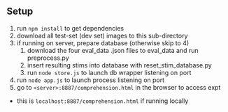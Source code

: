 ## Setup

1. run `npm install` to get dependencies
2. download all test-set (dev set) images to this sub-directory
3. if running on server, prepare database (otherwise skip to 4)
    1. download the four eval_data .json files to eval_data and run preprocess.py
    2. insert resulting stims into database with reset_stim_database.py
    3. run `node store.js` to launch db wrapper listening on port
4. run `node app.js` to launch process listening on port
5. go to `<server>:8887/comprehension.html` in the browser to access expt 
  * this is `localhost:8887/comprehension.html` if running locally
